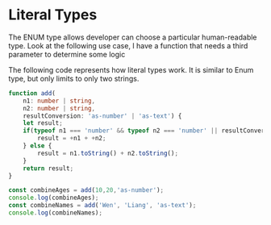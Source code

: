 # Literal Types

The ENUM type allows developer can choose a particular human-readable type. Look at the following use case, I have a function that needs a third parameter to determine some logic

The following code represents how literal types work. It is similar to Enum type, but only limits to only two strings. 

```typescript
function add(
    n1: number | string, 
    n2: number | string, 
    resultConversion: 'as-number' | 'as-text') {
    let result;
    if(typeof n1 === 'number' && typeof n2 === 'number' || resultConversion === 'as-number') {
        result = +n1 + +n2;
    } else {
        result = n1.toString() + n2.toString();
    }
    return result;
}

const combineAges = add(10,20,'as-number');
console.log(combineAges);
const combineNames = add('Wen', 'Liang', 'as-text');
console.log(combineNames);
```

